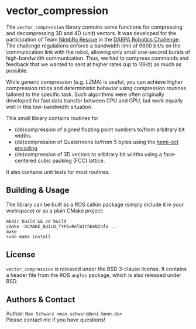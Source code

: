 vector_compression
==================

The `vector_compression` library contains some functions for compressing
and decompressing 3D and 4D (unit) vectors. It was developed for the
participation of Team [NimbRo Rescue] in the [DARPA Robotics Challenge].
The challenge regulations enforce a bandwidth limit of 9600 bit/s on the
communication link with the robot, allowing only small one-second bursts
of high-bandwidth communication. Thus, we had to compress commands and feedback
that we wanted to sent at higher rates (up to 10Hz) as much as possible.

While generic compression (e.g. LZMA) is useful, you can achieve higher
compression ratios and deterministic behavior using compression routines
tailored to the specific task. Such algorithms were often originally developed
for fast data transfer between CPU and GPU, but work equally well in this
low-bandwidth situation.

This small library contains routines for

 * (de)compression of signed floating point numbers to/from arbitrary bit widths
 * (de)compression of Quaternions to/from 5 bytes using the [hemi-oct encoding]
 * (de)compression of 3D vectors to arbitrary bit widths using a face-centered
   cubic packing (FCC) lattice.

It also contains unit tests for most routines.

[Nimbro Rescue]: http://www.ais.uni-bonn.de/nimbro/Rescue/index.html
[DARPA Robotics Challenge]: http://theroboticschallenge.org/
[hemi-oct encoding]: http://jcgt.org/published/0003/02/01/

Building & Usage
----------------

The library can be built as a ROS catkin package (simply include it in your
workspace) or as a plain CMake project:

```
mkdir build && cd build
cmake -DCMAKE_BUILD_TYPE=RelWithDebInfo ..
make
sudo make install
```

License
-------

`vector_compression` is released under the BSD 3-clause license. It contains
a header file from the ROS `angles` package, which is also released under BSD.

Authors & Contact
-----------------

Author: `Max Schwarz <max.schwarz@uni-bonn.de>` <br />
Please contact me if you have questions!
